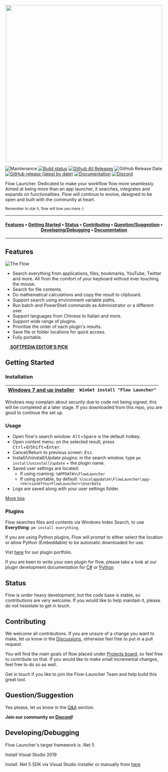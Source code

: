 <p align="center">
  <a href="https://flow-launcher.github.io">
	<img width="500px" src="https://github.com/Flow-Launcher/Flow.Launcher/blob/5ba4514f31e624c679628d4dfe89036c0e24006c/Doc/Logo/resources/flow-header-square-transparent.png">
  </a>
</p>

![Maintenance](https://img.shields.io/maintenance/yes/3000)
[![Build status](https://ci.appveyor.com/api/projects/status/32r7s2skrgm9ubva?svg=true&retina=true)](https://ci.appveyor.com/project/JohnTheGr8/flow-launcher/branch/dev)
[![Github All Releases](https://img.shields.io/github/downloads/Flow-Launcher/Flow.Launcher/total.svg)](https://github.com/Flow-Launcher/Flow.Launcher/releases)
![GitHub Release Date](https://img.shields.io/github/release-date/Flow-Launcher/Flow.Launcher)
[![GitHub release (latest by date)](https://img.shields.io/github/v/release/Flow-Launcher/Flow.Launcher)](https://github.com/Flow-Launcher/Flow.Launcher/releases/latest)
[![Documentation](https://img.shields.io/badge/Documentation-7389D8)](https://flow-launcher.github.io/docs)
[![Discord](https://img.shields.io/discord/727828229250875472?color=7389D8&labelColor=6A7EC2&label=Community&logo=discord&logoColor=white)](https://discord.gg/AvgAQgh)

Flow Launcher. Dedicated to make your workflow flow more seamlessly. Aimed at being more than an app launcher, it searches, integrates and expands on functionalities. Flow will continue to evolve, designed to be open and built with the community at heart.

<sub>Remember to star it, flow will love you more :)</sub>

---

<h4 align="center">
  <a href="#Features">Features</a> •
  <a href="#Getting-Started">Getting Started</a> •
  <a href="#Status">Status</a> •
  <a href="#Contributing">Contributing</a> •
  <a href="#QuestionSuggestion">Question/Suggestion</a> •
  <a href="#DevelopingDebugging">Developing/Debugging</a> •
  <a href="https://flow-launcher.github.io/docs">Documentation</a>
</h4>

---

## Features

![The Flow](https://user-images.githubusercontent.com/26427004/82151677-fa9c7100-989f-11ea-9143-81de60aaf07d.gif)

- Search everything from applications, files, bookmarks, YouTube, Twitter and more. All from the comfort of your keyboard without ever touching the mouse.
- Search for file contents.
- Do mathematical calculations and copy the result to clipboard. 
- Support search using environment variable paths.
- Run batch and PowerShell commands as Administrator or a different user.
- Support languages from Chinese to Italian and more.
- Support wide range of plugins.
- Prioritise the order of each plugin's results.
- Save file or folder locations for quick access.
- Fully portable.

[<img width="12px" src="https://user-images.githubusercontent.com/26427004/104119722-9033c600-5385-11eb-9d57-4c376862fd36.png"> **SOFTPEDIA EDITOR'S PICK**](https://www.softpedia.com/get/System/Launchers-Shutdown-Tools/Flow-Launcher.shtml)

## Getting Started

### Installation

| [Windows 7 and up installer](https://github.com/Flow-Launcher/Flow.Launcher/releases/latest) | `WinGet install "Flow Launcher"` |
| -------------------------------------------------------------------------------------------- | -------------------------------- |

Windows may complain about security due to code not being signed, this will be completed at a later stage. If you downloaded from this repo, you are good to continue the set up. 

### Usage
- Open flow's search window: <kbd>Alt</kbd>+<kbd>Space</kbd> is the default hotkey.
- Open context menu: on the selected result, press <kbd>Ctrl</kbd>+<kbd>O</kbd>/<kbd>Shift</kbd>+<kbd>Enter</kbd>.
- Cancel/Return to previous screen: <kbd>Esc</kbd>.
- Install/Uninstall/Update plugins: in the search window, type `pm` `install`/`uninstall`/`update` + the plugin name.
- Saved user settings are located:
  - If using roaming: `%APPDATA%\FlowLauncher`
  - If using portable, by default: `%localappdata%\FlowLauncher\app-<VersionOfYourFlowLauncher>\UserData` 
- Logs are saved along with your user settings folder.

[More tips](https://flow-launcher.github.io/docs/#/usage-tips)

### Plugins

Flow searches files and contents via Windows Index Search, to use **Everything**: `pm install everything`.

If you are using Python plugins, Flow will prompt to either select the location or allow Python (Embeddable) to be automatic downloaded for use.

Vist [here](https://flow-launcher.github.io/docs/#/plugins) for our plugin portfolio.

If you are keen to write your own plugin for flow, please take a look at our plugin development documentation for [C#](https://flow-launcher.github.io/docs/#/develop-csharp-plugins) or [Python](https://flow-launcher.github.io/docs/#/develop-py-plugins)

## Status

Flow is under heavy development, but the code base is stable, so contributions are very welcome. If you would like to help maintain it, please do not hesistate to get in touch.

## Contributing

We welcome all contributions. If you are unsure of a change you want to make, let us know in the [Discussions](https://github.com/Flow-Launcher/Flow.Launcher/discussions/categories/ideas), otherwise feel free to put in a pull request.

You will find the main goals of flow placed under [Projects board](https://github.com/Flow-Launcher/Flow.Launcher/projects), so feel free to contribute on that. If you would like to make small incremental changes, feel free to do so as well.

Get in touch if you like to join the Flow-Launcher Team and help build this great tool.

## Question/Suggestion

Yes please, let us know in the [Q&A](https://github.com/Flow-Launcher/Flow.Launcher/discussions/categories/q-a) section.

**Join our community on [Discord](https://discord.gg/AvgAQgh)!**

## Developing/Debugging

Flow Launcher's target framework is .Net 5

Install Visual Studio 2019

Install .Net 5 SDK via Visual Studio installer or manually from [here](https://dotnet.microsoft.com/download/dotnet/thank-you/sdk-5.0.103-windows-x64-installer)

